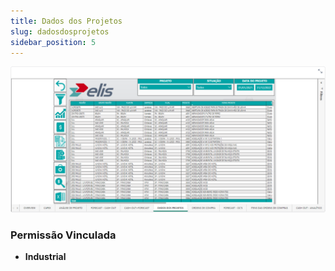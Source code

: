 ```yaml
---
title: Dados dos Projetos
slug: dadosdosprojetos
sidebar_position: 5
---
```


![Alt text](image-5.png)





### Permissão Vinculada

- **Industrial**